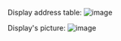 Display address table:
![image](https://github.com/kravch88005553535/HT16K33_display/assets/118789542/c04c6d9c-0798-47ed-835e-22b76cdfea31)

Display's picture:
![image](https://github.com/kravch88005553535/HT16K33_display/assets/118789542/91b97c20-e017-4aed-a543-8935f61ec4a2)

